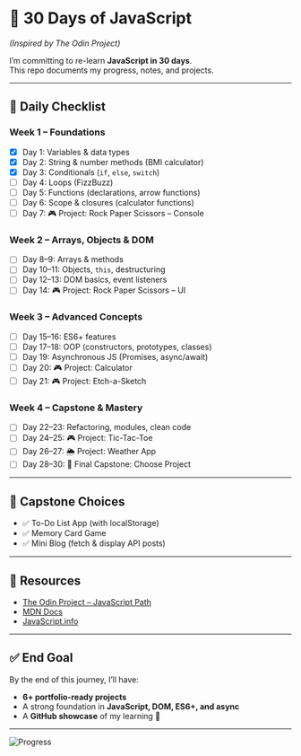 # 🚀 30 Days of JavaScript  
*(Inspired by The Odin Project)*  

I’m committing to re-learn **JavaScript in 30 days**.  
This repo documents my progress, notes, and projects.  

---

## 📅 Daily Checklist  

### Week 1 – Foundations  
- [x] Day 1: Variables & data types  
- [x] Day 2: String & number methods (BMI calculator)  
- [x] Day 3: Conditionals (`if`, `else`, `switch`)  
- [ ] Day 4: Loops (FizzBuzz)  
- [ ] Day 5: Functions (declarations, arrow functions)  
- [ ] Day 6: Scope & closures (calculator functions)  
- [ ] Day 7: 🎮 Project: Rock Paper Scissors – Console  

### Week 2 – Arrays, Objects & DOM  
- [ ] Day 8–9: Arrays & methods  
- [ ] Day 10–11: Objects, `this`, destructuring  
- [ ] Day 12–13: DOM basics, event listeners  
- [ ] Day 14: 🎮 Project: Rock Paper Scissors – UI  

### Week 3 – Advanced Concepts  
- [ ] Day 15–16: ES6+ features  
- [ ] Day 17–18: OOP (constructors, prototypes, classes)  
- [ ] Day 19: Asynchronous JS (Promises, async/await)  
- [ ] Day 20: 🎮 Project: Calculator  
- [ ] Day 21: 🎮 Project: Etch-a-Sketch  

### Week 4 – Capstone & Mastery  
- [ ] Day 22–23: Refactoring, modules, clean code  
- [ ] Day 24–25: 🎮 Project: Tic-Tac-Toe  
- [ ] Day 26–27: 🌦️ Project: Weather App  
- [ ] Day 28–30: 🎉 Final Capstone: Choose Project  

---

## 🎯 Capstone Choices  
- ✅ To-Do List App (with localStorage)  
- ✅ Memory Card Game  
- ✅ Mini Blog (fetch & display API posts)  

---

## 📖 Resources  
- [The Odin Project – JavaScript Path](https://www.theodinproject.com/paths/foundations/courses/foundations)  
- [MDN Docs](https://developer.mozilla.org/en-US/docs/Web/JavaScript)  
- [JavaScript.info](https://javascript.info/)  

---

## ✅ End Goal  
By the end of this journey, I’ll have:  
- **6+ portfolio-ready projects**  
- A strong foundation in **JavaScript, DOM, ES6+, and async**  
- A **GitHub showcase** of my learning 🚀  

---

![Progress](https://img.shields.io/badge/Progress-15%25-brightgreen?style=for-the-badge)
